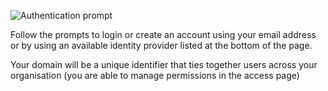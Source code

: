 ![Authentication prompt](https://t36712295.p.clickup-attachments.com/t36712295/1da2b1e3-5204-4aff-92f0-6db494a7109c/image.png)

Follow the prompts to login or create an account using your email address or by using an available identity provider listed at the bottom of the page. 

Your domain will be a unique identifier that ties together users across your organisation (you are able to manage permissions in the access page)